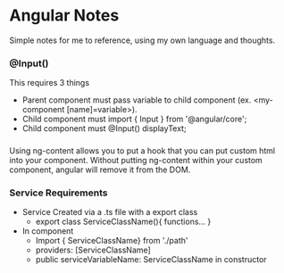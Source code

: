 # Angular Notes 
Simple notes for me to reference, using my own language and thoughts. 

### @Input() 
This requires 3 things
  - Parent component must pass variable to child component (ex. <my-component [name]=variable></my-component>).
  - Child component must import { Input } from '@angular/core';
  - Child component must @Input() displayText; 

### <ng-content></ng-content>
Using ng-content allows you to put a hook that you 
can put custom html into your component. Without putting
ng-content within your custom component, angular will remove 
it from the DOM.

### Service Requirements
  - Service Created via a .ts file with a export class
    - export class ServiceClassName(){
	functions...
  }
  - In component
    - Import { ServiceClassName} from './path'
    - providers: [ServiceClassName]
    - public serviceVariableName: ServiceClassName in constructor
